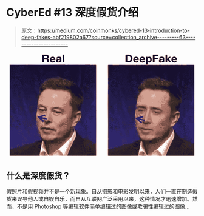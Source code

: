 # CyberEd #13 深度假货介绍

> 原文：<https://medium.com/coinmonks/cybered-13-introduction-to-deep-fakes-abf219802a67?source=collection_archive---------63----------------------->

![](img/2b860b93b10f6fb3f32b47532bddc005.png)

## 什么是深度假货？

假照片和假视频并不是一个新现象。自从摄影和电影发明以来，人们一直在制造假货来误导他人或自娱自乐，而自从互联网广泛采用以来，这种情况才迅速增加。然而，不是用 Photoshop 等编辑软件简单编辑过的图像或欺骗性编辑过的图像…